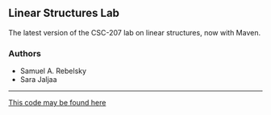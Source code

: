 ## Linear Structures Lab

The latest version of the CSC-207 lab on linear structures, now with Maven.

### Authors

* Samuel A. Rebelsky
* Sara Jaljaa

---

[This code may be found here](https://github.com/Grinnell-CSC207/lab-linear-structures-maven)


